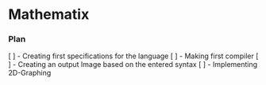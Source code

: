 # Mathematix

### Plan

[ ] - Creating first specifications for the language
[ ] - Making first compiler
[ ] - Creating an output Image based on the entered syntax
[ ] - Implementing 2D-Graphing
